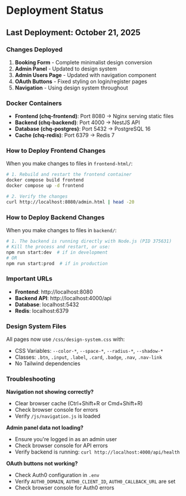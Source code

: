 # Deployment Status

## Last Deployment: October 21, 2025

### Changes Deployed

1. **Booking Form** - Complete minimalist design conversion
2. **Admin Panel** - Updated to design system  
3. **Admin Users Page** - Updated with navigation component
4. **OAuth Buttons** - Fixed styling on login/register pages
5. **Navigation** - Using design system throughout

### Docker Containers

- **Frontend (chq-frontend)**: Port 8080 → Nginx serving static files
- **Backend (chq-backend)**: Port 4000 → NestJS API
- **Database (chq-postgres)**: Port 5432 → PostgreSQL 16
- **Cache (chq-redis)**: Port 6379 → Redis 7

### How to Deploy Frontend Changes

When you make changes to files in `frontend-html/`:

```bash
# 1. Rebuild and restart the frontend container
docker compose build frontend
docker compose up -d frontend

# 2. Verify the changes
curl http://localhost:8080/admin.html | head -20
```

### How to Deploy Backend Changes

When you make changes to files in `backend/`:

```bash
# 1. The backend is running directly with Node.js (PID 375631)
# Kill the process and restart, or use:
npm run start:dev  # if in development
# OR
npm run start:prod  # if in production
```

### Important URLs

- **Frontend**: http://localhost:8080
- **Backend API**: http://localhost:4000/api
- **Database**: localhost:5432
- **Redis**: localhost:6379

### Design System Files

All pages now use `/css/design-system.css` with:
- CSS Variables: `--color-*`, `--space-*`, `--radius-*`, `--shadow-*`
- Classes: `.btn`, `.input`, `.label`, `.card`, `.badge`, `.nav`, `.nav-link`
- No Tailwind dependencies

### Troubleshooting

**Navigation not showing correctly?**
- Clear browser cache (Ctrl+Shift+R or Cmd+Shift+R)
- Check browser console for errors
- Verify `/js/navigation.js` is loaded

**Admin panel data not loading?**
- Ensure you're logged in as an admin user
- Check browser console for API errors
- Verify backend is running: `curl http://localhost:4000/api/health`

**OAuth buttons not working?**
- Check Auth0 configuration in `.env`
- Verify `AUTH0_DOMAIN`, `AUTH0_CLIENT_ID`, `AUTH0_CALLBACK_URL` are set
- Check browser console for Auth0 errors
